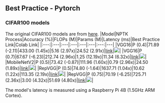 ## Best Practice - Pytorch
### CIFAR100 models
The original CIFAR100 models are from [here](https://github.com/chenyaofo/pytorch-cifar-models). 
|Model|NPTK Process|Accuracy (%)|FLOPs (M)|Params (M)|Latency (ms)|Best Practice Link|Colab Link|
|:---:|:---|:---|:---|:---|:---|:---:|---|
|VGG16|P (0.4)|71.89 (-2.11)|433.00 (1.45x)|5.16 (2.97x)|24.52 (2.91x)|[link](./cifar100_models/VGG16.ipynb)|[![](https://colab.research.google.com/assets/colab-badge.svg)]()|
|VGG16|P (0.7)|67.67 (-6.23)|212.74 (2.96x)|1.25 (12.19x)|11.34 (6.32x)|[link](./cifar100_models/VGG16.ipynb)|[![](https://colab.research.google.com/assets/colab-badge.svg)]()|
|MobileNetV2|P (0.5)|73.42 (-0.87)|111.96 (1.60x)|0.79 (2.96x)|24.50 (1.89x)|[link](./cifar100_models/MobileNetV2.ipynb)|[![](https://colab.research.google.com/assets/colab-badge.svg)]()|
|RepVGG|P (0.5)|74.80 (-1.64)|1637.71 (1.04x)|10.62 (1.22x)|113.35 (2.19x)|[link](./cifar100_models/RepVGG.ipynb)|[![](https://colab.research.google.com/assets/colab-badge.svg)]()|
|RepVGG|P (0.75)|70.19 (-6.25)|725.71 (2.36x)|3.00 (4.32x)|51.69 (4.80x)|[link](./cifar100_models/RepVGG.ipynb)|[![](https://colab.research.google.com/assets/colab-badge.svg)]()|

The model's latency is measured using a Raspberry Pi 4B (1.5GHz ARM Cortex).  
